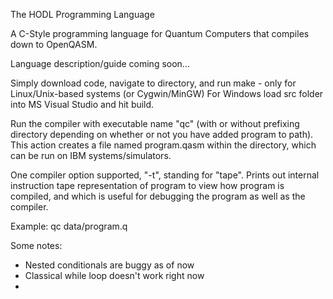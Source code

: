 The HODL Programming Language

A C-Style programming language for Quantum Computers that compiles down to OpenQASM.

Language description/guide coming soon...

Simply download code, navigate to directory, and run make - only for Linux/Unix-based systems (or Cygwin/MinGW) For Windows load src folder into MS Visual Studio and hit build.

Run the compiler with executable name "qc" (with or without prefixing directory depending on whether or not you have added program to path). This action creates a file named program.qasm within the directory, which can be run on IBM systems/simulators.

One compiler option supported, "-t", standing for "tape". Prints out internal instruction tape representation of program to view how program is compiled, and which is useful for debugging the program as well as the compiler.

Example: qc data/program.q

Some notes:

- Nested conditionals are buggy as of now
- Classical while loop doesn't work right now
- 
